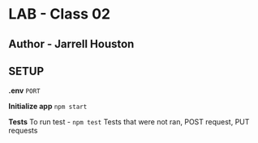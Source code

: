 # LAB - Class 02

## Author - Jarrell Houston

## SETUP

**.env**
``` PORT ```

**Initialize app**
``` npm start ```

**Tests**
To run test - ``` npm test ```
Tests that were not ran, POST request, PUT requests

